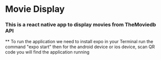 # Movie Display

### This is a react native app to display movies from TheMoviedb API

** To run the application we need to install expo in your Terminal run the command "expo start" then for the android device or ios device, scan QR code you will find the application running

